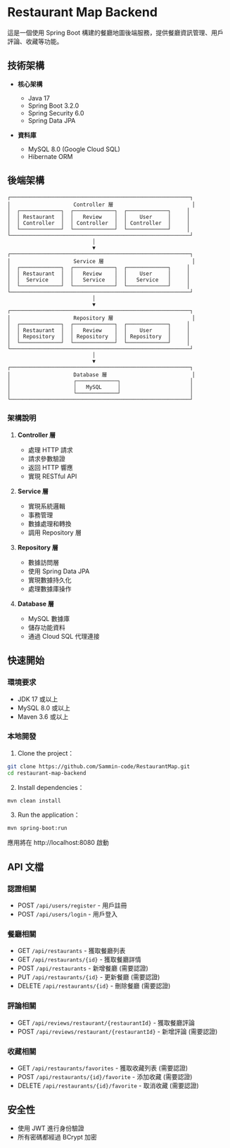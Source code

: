 # Restaurant Map Backend

這是一個使用 Spring Boot 構建的餐廳地圖後端服務，提供餐廳資訊管理、用戶評論、收藏等功能。

## 技術架構

- **核心架構**
  - Java 17
  - Spring Boot 3.2.0
  - Spring Security 6.0
  - Spring Data JPA

- **資料庫**
  - MySQL 8.0 (Google Cloud SQL)
  - Hibernate ORM



## 後端架構

```
┌─────────────────────────────────────────────────────────┐
│                    Controller 層                         │
│  ┌─────────────┐  ┌─────────────┐  ┌─────────────┐     │
│  │ Restaurant  │  │   Review    │  │    User     │     │
│  │ Controller  │  │ Controller  │  │ Controller  │     │
│  └─────────────┘  └─────────────┘  └─────────────┘     │
└─────────────────────────────────────────────────────────┘
                           │
                           ▼
┌─────────────────────────────────────────────────────────┐
│                    Service 層                            │
│  ┌─────────────┐  ┌─────────────┐  ┌─────────────┐     │
│  │ Restaurant  │  │   Review    │  │    User     │     │
│  │  Service    │  │   Service   │  │   Service   │     │
│  └─────────────┘  └─────────────┘  └─────────────┘     │
└─────────────────────────────────────────────────────────┘
                           │
                           ▼
┌─────────────────────────────────────────────────────────┐
│                    Repository 層                         │
│  ┌─────────────┐  ┌─────────────┐  ┌─────────────┐     │
│  │ Restaurant  │  │   Review    │  │    User     │     │
│  │ Repository  │  │ Repository  │  │ Repository  │     │
│  └─────────────┘  └─────────────┘  └─────────────┘     │
└─────────────────────────────────────────────────────────┘
                           │
                           ▼
┌─────────────────────────────────────────────────────────┐
│                    Database 層                           │
│                    ┌─────────────┐                      │
│                    │   MySQL     │                      │
│                    └─────────────┘                      │
└─────────────────────────────────────────────────────────┘
```

### 架構說明
1. **Controller 層**
   - 處理 HTTP 請求
   - 請求參數驗證
   - 返回 HTTP 響應
   - 實現 RESTful API

2. **Service 層**
   - 實現系統邏輯
   - 事務管理
   - 數據處理和轉換
   - 調用 Repository 層

3. **Repository 層**
   - 數據訪問層
   - 使用 Spring Data JPA
   - 實現數據持久化
   - 處理數據庫操作

4. **Database 層**
   - MySQL 數據庫
   - 儲存功能資料
   - 通過 Cloud SQL 代理連接

## 快速開始

### 環境要求
- JDK 17 或以上
- MySQL 8.0 或以上
- Maven 3.6 或以上

### 本地開發
1. Clone the project：
```bash
git clone https://github.com/Sammin-code/RestaurantMap.git
cd restaurant-map-backend
```

2.  Install dependencies：
```bash
mvn clean install
```

3.  Run the application：
```bash
mvn spring-boot:run
```

應用將在 http://localhost:8080 啟動

## API 文檔

### 認證相關
- POST `/api/users/register` - 用戶註冊
- POST `/api/users/login` - 用戶登入

### 餐廳相關
- GET `/api/restaurants` - 獲取餐廳列表
- GET `/api/restaurants/{id}` - 獲取餐廳詳情
- POST `/api/restaurants` - 新增餐廳 (需要認證)
- PUT `/api/restaurants/{id}` - 更新餐廳 (需要認證)
- DELETE `/api/restaurants/{id}` - 刪除餐廳 (需要認證)

### 評論相關
- GET `/api/reviews/restaurant/{restaurantId}` - 獲取餐廳評論
- POST `/api/reviews/restaurant/{restaurantId}` - 新增評論 (需要認證)

### 收藏相關
- GET `/api/restaurants/favorites` - 獲取收藏列表 (需要認證)
- POST `/api/restaurants/{id}/favorite` - 添加收藏 (需要認證)
- DELETE `/api/restaurants/{id}/favorite` - 取消收藏 (需要認證)


## 安全性

- 使用 JWT 進行身份驗證
- 所有密碼都經過 BCrypt 加密
